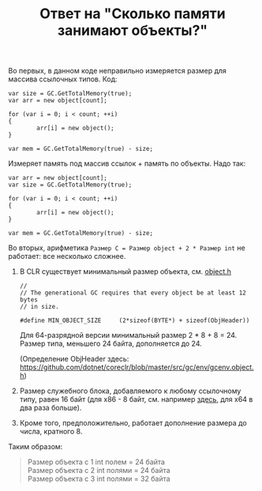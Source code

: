 ﻿---
title: "Ответ на \"Сколько памяти занимают объекты?\""
se.owner.user_id: 240512
se.owner.display_name: "MSDN.WhiteKnight"
se.owner.link: "https://ru.stackoverflow.com/users/240512/msdn-whiteknight"
se.answer_id: 779212
se.question_id: 779090
se.post_type: answer
se.score: 3
se.is_accepted: True
---
<p>Во первых, в данном коде неправильно измеряется размер для массива ссылочных типов. Код:</p>

<pre><code>var size = GC.GetTotalMemory(true);
var arr = new object[count];

for (var i = 0; i &lt; count; ++i)
{
        arr[i] = new object();
}

var mem = GC.GetTotalMemory(true) - size;
</code></pre>

<p>Измеряет память под массив ссылок + память по объекты. Надо так:</p>

<pre><code>var arr = new object[count];
var size = GC.GetTotalMemory(true);

for (var i = 0; i &lt; count; ++i)
{
        arr[i] = new object();
}

var mem = GC.GetTotalMemory(true) - size;
</code></pre>

<p>Во вторых, арифметика <code>Размер C = Размер object + 2 * Размер int</code> не работает: все несколько сложнее. </p>

<ol>
<li><p>В CLR существует минимальный размер объекта, см. <a href="https://github.com/dotnet/coreclr/blob/master/src/vm/object.h" rel="nofollow noreferrer">object.h</a></p>

<pre><code>//
// The generational GC requires that every object be at least 12 bytes
// in size.   

#define MIN_OBJECT_SIZE     (2*sizeof(BYTE*) + sizeof(ObjHeader))
</code></pre>

<p>Для 64-разрядной версии минимальный размер 2 * 8 + 8 = 24. Размер типа, меньшего 24 байта, дополняется до 24. </p>

<p>(Определение ObjHeader здесь: <a href="https://github.com/dotnet/coreclr/blob/master/src/gc/env/gcenv.object.h" rel="nofollow noreferrer">https://github.com/dotnet/coreclr/blob/master/src/gc/env/gcenv.object.h</a>)</p></li>
<li><p>Размер служебного блока, добавляемого к любому ссылочному типу, равен 16 байт (для x86 - 8 байт, см. например <a href="https://www.codeproject.com/Articles/20481/NET-Type-Internals-From-a-Microsoft-CLR-Perspecti#4" rel="nofollow noreferrer">здесь</a>, для x64 в два раза больше).  </p></li>
<li><p>Кроме того, предположительно, работает дополнение размера до числа, кратного 8. </p></li>
</ol>

<p>Таким образом:</p>

<blockquote>
  <p>Размер объекта с 1 int полем = 24 байта<br>
  Размер объекта с 2 int полями = 24 байта<br>
  Размер объекта с 3 int полями = 32 байта  </p>
</blockquote>
